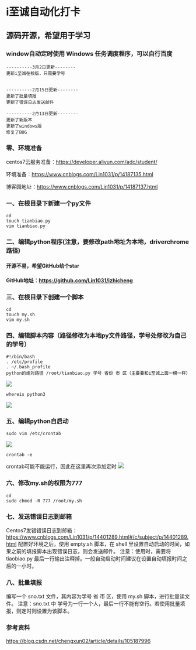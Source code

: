 # i至诚自动化打卡

## 源码开源，希望用于学习

### window自动定时使用 Windows 任务调度程序，可以自行百度
```
----------3月2日更新--------
更新i至诚在校版，只需要学号


----------2月15日更新--------
更新了批量填报
更新了错误日志发送邮件

----------2月13日更新--------
更新了新版本
更新了windows版
修复了BUG
```

### 零、环境准备

centos7云服务准备：https://developer.aliyun.com/adc/student/

环境准备：https://www.cnblogs.com/Lin1031/p/14187135.html

博客园地址：https://www.cnblogs.com/Lin1031/p/14187137.html


### 一、在根目录下新建一个py文件
```
cd
touch tianbiao.py
vim tianbiao.py
```
### 二、编辑python程序(注意，要修改path地址为本地，driverchrome路径)


#### 开源不易，希望GitHub给个star
#### GitHub地址：https://github.com/Lin1031/izhicheng


### 三、在根目录下创建一个脚本
```
cd 
touch my.sh
vim my.sh
```
### 四、编辑脚本内容（路径修改为本地py文件路径，学号处修改为自己的学号）
```
#!/bin/bash
. /etc/profile
. ~/.bash_profile
python的绝对路径 /root/tianbiao.py 学号 省份 市 区（主要要和i至诚上面一模一样）
```
![](https://img2020.cnblogs.com/blog/1535189/202101/1535189-20210126182455451-1926330943.png)
```
whereis python3
```
![](https://img2020.cnblogs.com/blog/1535189/202012/1535189-20201225110258857-1147785979.png)

### 五、编辑python自启动
```
sudo vim /etc/crontab
```
![](https://img2020.cnblogs.com/blog/1535189/202012/1535189-20201225024612136-319055669.png)
```
crontab -e
```
crontab可能不能运行，因此在这里再次添加定时
![](https://img2020.cnblogs.com/blog/1535189/202012/1535189-20201225110424469-118105501.png)


### 六、修改my.sh的权限为777
```
cd 
sudo chmod -R 777 /root/my.sh
```

### 七、发送错误日志到邮箱
Centos7发错错误日志到邮箱：https://www.cnblogs.com/Lin1031/p/14401289.html#/c/subject/p/14401289.html
配置好环境之后，使用 empty.sh 脚本，在 shell 里设置自动启动的时间，如果之前的填报脚本出现错误日志，则会发送邮件。
注意：使用时，需要将 tiaobiao.py 最后一行输出注释掉。一般自动启动时间建议在设置自动填报时间之后的一小时。

### 八、批量填报
编写一个 sno.txt 文件，其内容为学号 省 市 区，使用 my.sh 脚本，进行批量读文件。
注意：sno.txt 中 学号为一行一个人，最后一行不能有空行。若使用批量填报，则定时则设置为该脚本。

### 参考资料
https://blog.csdn.net/chengxun02/article/details/105187996
